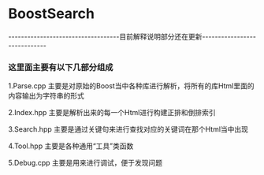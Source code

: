 # BoostSearch
-----------------------------------目前解释说明部分还在更新-----------------------------
### 这里面主要有以下几部分组成
1.Parse.cpp  主要是对原始的Boost当中各种库进行解析，将所有的库Html里面的内容输出为字符串的形式

2.Index.hpp  主要是解析出来的每一个Html进行构建正排和倒排索引

3.Search.hpp 主要是通过关键句来进行查找对应的关键词在那个Html当中出现

4.Tool.hpp   主要是各种通用“工具”类函数

5.Debug.cpp  主要是用来进行调试，便于发现问题
